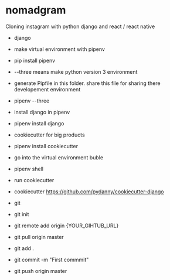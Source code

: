# nomadgram

Cloning instagram with python django and react / react native

- django
- make virtual environment with pipenv
- pip install pipenv

- --three means make python version 3 environment
- generate Pipfile in this folder. share this file for sharing there developement environment
- pipenv --three

- install django in pipenv
- pipenv install django

- cookiecutter for big products
- pipenv install cookiecutter

- go into the virtual environment buble
- pipenv shell

- run cookiecutter
- cookiecutter https://github.com/pydanny/cookiecutter-django

- git
- git init
- git remote add origin {YOUR_GIHTUB_URL}
- git pull origin master
- git add .
- git commit -m "First commmit"
- git push origin master

